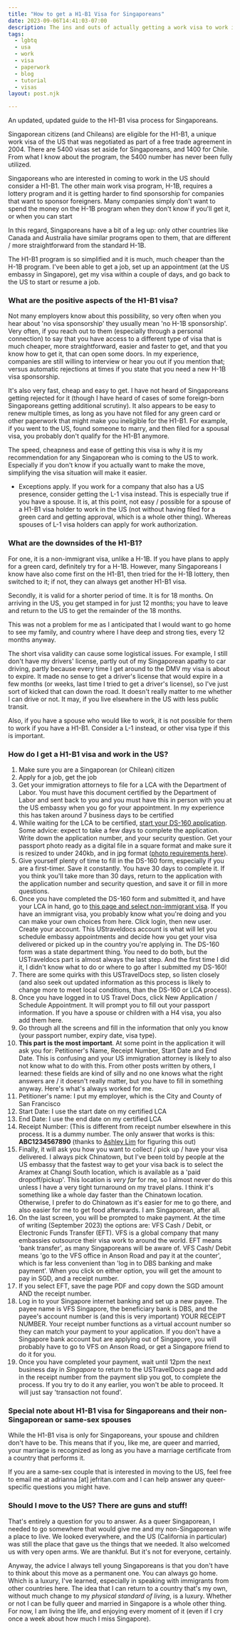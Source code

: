 ```yaml
---
title: "How to get a H1-B1 Visa for Singaporeans"
date: 2023-09-06T14:41:03-07:00
description: The ins and outs of actually getting a work visa to work in the US. With special advice for queer people.
tags: 
  - lgbtq
  - usa
  - work
  - visa
  - paperwork
  - blog
  - tutorial
  - visas
layout: post.njk

---
```

An updated, updated guide to the H1-B1 visa process for Singaporeans.

Singaporean citizens (and Chileans) are eligible for the H1-B1, a unique work visa of the US that was negotiated as part of a free trade agreement in 2004. There are 5400 visas set aside for Singaporeans, and 1400 for Chile. From what I know about the program, the 5400 number has never been fully utilized. 

Singaporeans who are interested in coming to work in the US should consider a H1-B1. The other main work visa program, H-1B, requires a lottery program and it is getting harder to find sponsorship for companies that want to sponsor foreigners. Many companies simply don't want to spend the money on the H-1B program when they don't know if you'll get it, or when you can start

In this regard, Singaporeans have a bit of a leg up: only other countries like Canada and Australia have similar programs open to them, that are different / more straightforward from the standard H-1B. 

The H1-B1 program is so simplified and it is much, much cheaper than the H-1B program. I've been able to get a job, set up an appointment (at the US embassy in Singapore), get my visa within a couple of days, and go back to the US to start or resume a job.


### What are the positive aspects of the H1-B1 visa?

Not many employers know about this possibility, so very often when you hear about 'no visa sponsorship' they usually mean 'no H-1B sponsorship'. Very often, if you reach out to them (especially through a personal connection) to say that you have access to a different type of visa that is much cheaper, more straightforward, easier and faster to get, and that you know how to get it, that can open some doors. In my experience, companies are still willing to interview or hear you out if you mention that; versus automatic rejections at times if you state that you need a new H-1B visa sponsorship.

It's also very fast, cheap and easy to get. I have not heard of Singaporeans getting rejected for it (though I have heard of cases of some foreign-born Singaporeans getting additional scrutiny). It also appears to be easy to renew multiple times, as long as you have not filed for any green card or other paperwork that might make you ineligible for the H1-B1. For example, if you went to the US, found someone to marry, and then filed for a spousal visa, you probably don't qualify for the H1-B1 anymore. 

The speed, cheapness and ease of getting this visa is why it is my recommendation for any Singaporean who is coming to the US to work. Especially if you don't know if you actually want to make the move, simplifying the visa situation will make it easier.

* Exceptions apply. If you work for a company that also has a US presence, consider getting the L-1 visa instead. This is especially true if you have a spouse. It is, at this point, not easy / possible for a spouse of a H1-B1 visa holder to work in the US (not without having filed for a green card and getting approval, which is a whole other thing). Whereas spouses of L-1 visa holders can apply for work authorization.

### What are the downsides of the H1-B1?

For one, it is a non-immigrant visa, unlike a H-1B. If you have plans to apply for a green card, definitely try for a H-1B. However, many Singaporeans I know have also come first on the H1-B1, then tried for the H-1B lottery, then switched to it; if not, they can always get another H1-B1 visa. 

Secondly, it is valid for a shorter period of time. It is for 18 months. On arriving in the US, you get stamped in for just 12 months; you have to leave and return to the US to get the remainder of the 18 months. 

This was not a problem for me as I anticipated that I would want to go home to see my family, and country where I have deep and strong ties, every 12 months anyway. 

The short visa validity can cause some logistical issues. For example, I still don't have my drivers' license, partly out of my Singaporean apathy to car driving, partly because every time I get around to the DMV my visa is about to expire. It made no sense to get a driver's license that would expire in a few months (or weeks, last time I tried to get a driver's license), so I've just sort of kicked that can down the road. It doesn't really matter to me whether I can drive or not. It may, if you live elsewhere in the US with less public transit.

Also, if you have a spouse who would like to work, it is not possible for them to work if you have a H1-B1. Consider a L-1 instead, or other visa type if this is important.

### How do I get a H1-B1 visa and work in the US?

1. Make sure you are a Singaporean (or Chilean) citizen 
2. Apply for a job, get the job
3. Get your immigration attorneys to file for a LCA with the Department of Labor. You must have this document certified by the Department of Labor and sent back to you and you must have this in person with you at the US embassy when you go for your appointment. In my experience this has taken around 7 business days to be certified 
4. While waiting for the LCA to be certified, [start your DS-160 application](https://travel.state.gov/content/travel/en/us-visas/visa-information-resources/forms/ds-160-online-nonimmigrant-visa-application.html). Some advice: expect to take a few days to complete the application. Write down the application number, and your security question. Get your passport photo ready as a digital file in a square format and make sure it is resized to under 240kb, and in jpg format ([photo requirements here](https://travel.state.gov/content/travel/en/us-visas/visa-information-resources/photos/digital-image-requirements.html)).
5. Give yourself plenty of time to fill in the DS-160 form, especially if you are a first-timer. Save it constantly. You have 30 days to complete it. If you think you'll take more than 30 days, return to the application with the application number and security question, and save it or fill in more questions.
6. Once you have completed the DS-160 form and submitted it, and have your LCA in hand, go to [this page and select non-immigrant visa](https://www.ustraveldocs.com/sg/en/). If you have an immigrant visa, you probably know what you're doing and you can make your own choices from here. Click login, then new user. Create your account. This UStraveldocs account is what will let you schedule embassy appointments and decide how you get your visa delivered or picked up in the country you're applying in. The DS-160 form was a state department thing. You need to do both, but the USTraveldocs part is almost always the last step. And the first time I did it, I didn't know what to do or where to go after I submitted my DS-160!
7. There are some quirks with this USTravelDocs step, so listen closely (and also seek out updated information as this process is likely to change more to meet local conditions, than the DS-160 or LCA process). 
8. Once you have logged in to US Travel Docs, click New Application / Schedule Appointment. It will prompt you to fill out your passport information. If you have a spouse or children with a H4 visa, you also add them here. 
9. Go through all the screens and fill in the information that only you know (your passport number, expiry date, visa type). 
10. **This part is the most important**. At some point in the application it will ask you for: Petitioner's Name, Receipt Number, Start Date and End Date. This is confusing and your US immigration attorney is likely to also not know what to do with this. From other posts written by others, I learned: these fields are kind of silly and no one knows what the right answers are / it doesn't really matter, but you have to fill in something anyway. Here's what's always worked for me.
11. Petitioner's name: I put my employer, which is the City and County of San Francisco
12. Start Date: I use the start date on my certified LCA
13. End Date: I use the end date on my certified LCA
14. Receipt Number: (This is different from receipt number elsewhere in this process. It is a dummy number. The only answer that works is this: **ABC1234567890** (thanks to [Ashley Lim](https://archive.ph/YmmFQ#selection-1099.14-1101.0) for figuring this out)
11. Finally, it will ask you how you want to collect / pick up / have your visa delivered. I always pick Chinatown, but I've been told by people at the US embassy that the fastest way to get your visa back is to select the Aramex at Changi South location, which is available as a 'paid dropoff/pickup'. This location is *very far* for me, so I almost never do this unless I have a very tight turnaround on my travel plans. I think it's something like a whole day faster than the Chinatown location. Otherwise, I prefer to do Chinatown as it's easier for me to go there, and also easier for me to get food afterwards. I am Singaporean, after all.
10. On the last screen, you will be prompted to make payment. At the time of writing (September 2023) the options are: VFS Cash / Debit, or Electronic Funds Transfer (EFT). VFS is a global company that many embassies outsource their visa work to around the world. EFT means 'bank transfer', as many Singaporeans will be aware of. VFS Cash/ Debit means 'go to the VFS office  in Anson Road and pay it at the counter', which is far less convenient than 'log in to DBS banking and make payment'. When you click on either option, you will get the amount to pay in SGD, and a receipt number.
11. If you select EFT, save the page PDF and copy down the SGD amount AND the receipt number.
12. Log in to your Singapore internet banking and set up a new payee. The payee name is VFS Singapore, the beneficiary bank is DBS, and the payee's account number is (and this is very important) YOUR RECEIPT NUMBER. Your receipt number functions as a virtual account number so they can match your payment to your application. If you don't have a Singapore bank account but are applying out of Singapore, you will probably have to go to VFS on Anson Road, or get a Singapore friend to do it for you. 
13. Once you have completed your payment, wait until 12pm the next business day in *Singapore* to return to the USTravelDocs page and add in the receipt number from the payment slip you got, to complete the process. If you try to do it any earlier, you won't be able to proceed. It will just say 'transaction not found'.  

### Special note about H1-B1 visa for Singaporeans and their non-Singaporean or same-sex spouses

While the H1-B1 visa is only for Singaporeans, your spouse and children don't have to be. This means that if you, like me, are queer and married, your marriage is recognized as long as you have a marriage certificate from a country that performs it. 

If you are a same-sex couple that is interested in moving to the US, feel free to email me at adrianna [at] jefritan.com and I can help answer any queer-specific questions you might have.

### Should I move to the US? There are guns and stuff!

That's entirely a question for you to answer. As a queer Singaporean, I needed to go somewhere that would give me and my non-Singaporean wife a place to live. We looked everywhere, and the US (California in particular) was still the place that gave us the things that we needed. It also welcomed us with very open arms. We are thankful. But it's not for everyone, certainly.

Anyway, the advice I always tell young Singaporeans is that you don't have to think about this move as a permanent one. You can always go home. Which is a luxury, I've learned, especially in speaking with immigrants from other countries here. The idea that I can return to a country that's my own, without much change to my *physical standard of living*, is a luxury. Whether or not I can be fully queer and married in Singapore is a whole other thing. For now, I am living the life, and enjoying every moment of it (even if I cry once a week about how much I miss Singapore).